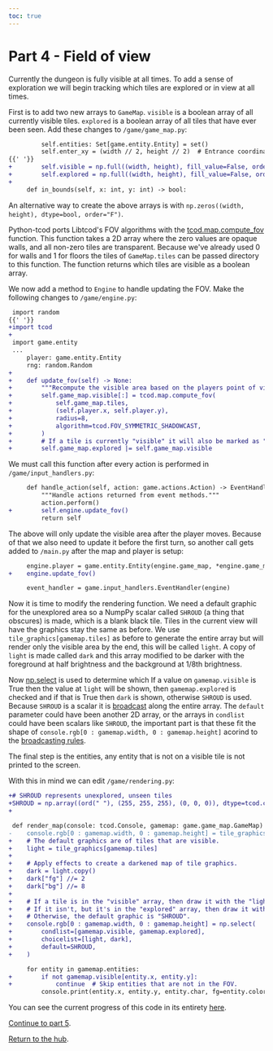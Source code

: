 ```yaml
---
toc: true
---
```


# Part 4 - Field of view

Currently the dungeon is fully visible at all times.
To add a sense of exploration we will begin tracking which tiles are explored or in view at all times.

First is to add two new arrays to `GameMap`.
`visible` is a boolean array of all currently visible tiles.
`explored` is a boolean array of all tiles that have ever been seen.
Add these changes to `/game/game_map.py`:
```diff
         self.entities: Set[game.entity.Entity] = set()
         self.enter_xy = (width // 2, height // 2)  # Entrance coordinates.
{{' '}}
+        self.visible = np.full((width, height), fill_value=False, order="F")  # Tiles the player can currently see
+        self.explored = np.full((width, height), fill_value=False, order="F")  # Tiles the player has seen before
+
     def in_bounds(self, x: int, y: int) -> bool:
```
An alternative way to create the above arrays is with `np.zeros((width, height), dtype=bool, order="F")`.

Python-tcod ports Libtcod's FOV algorithms with the [tcod.map.compute_fov](https://python-tcod.readthedocs.io/en/latest/tcod/map.html#tcod.map.compute_fov) function.
This function takes a 2D array where the zero values are opaque walls, and all non-zero tiles are transparent.
Because we've already used 0 for walls and 1 for floors the tiles of `GameMap.tiles` can be passed directory to this function.
The function returns which tiles are visible as a boolean array.

We now add a method to `Engine` to handle updating the FOV.
Make the following changes to `/game/engine.py`:
```diff
 import random
{{' '}}
+import tcod
+
 import game.entity
 ...
     player: game.entity.Entity
     rng: random.Random
+
+    def update_fov(self) -> None:
+        """Recompute the visible area based on the players point of view."""
+        self.game_map.visible[:] = tcod.map.compute_fov(
+            self.game_map.tiles,
+            (self.player.x, self.player.y),
+            radius=8,
+            algorithm=tcod.FOV_SYMMETRIC_SHADOWCAST,
+        )
+        # If a tile is currently "visible" it will also be marked as "explored".
+        self.game_map.explored |= self.game_map.visible
```


We must call this function after every action is performed in `/game/input_handlers.py`:
```diff
     def handle_action(self, action: game.actions.Action) -> EventHandler:
         """Handle actions returned from event methods."""
         action.perform()
+        self.engine.update_fov()
         return self
```
The above will only update the visible area after the player moves.
Because of that we also need to update it before the first turn, so another call gets added to `/main.py` after the map and player is setup:
```diff
     engine.player = game.entity.Entity(engine.game_map, *engine.game_map.enter_xy, "@", (255, 255, 255))
+    engine.update_fov()

     event_handler = game.input_handlers.EventHandler(engine)
```

Now it is time to modify the rendering function.
We need a default graphic for the unexplored area so a NumpPy scalar called `SHROUD` (a thing that obscures) is made, which is a blank black tile.
Tiles in the current view will have the graphics stay the same as before.
We use `tile_graphics[gamemap.tiles]` as before to generate the entire array but will render only the visible area by the end, this will be called `light`.
A copy of `light` is made called `dark` and this array modified to be darker with the foreground at half brightness and the background at 1/8th brightness.

Now [np.select](https://numpy.org/doc/stable/reference/generated/numpy.select.html) is used to determine which
If a value on `gamemap.visible` is True then the value at `light` will be shown, then `gamemap.explored` is checked and if that is True then `dark` is shown, otherwise `SHROUD` is used.
Because `SHROUD` is a scalar it is [broadcast](https://numpy.org/doc/stable/user/basics.broadcasting.html) along the entire array.
The `default` parameter could have been another 2D array, or the arrays in `condlist` could have been scalars like `SHROUD`, the important part is that these fit the shape of `console.rgb[0 : gamemap.width, 0 : gamemap.height]` acorind to the [broadcasting rules](https://numpy.org/doc/stable/user/basics.broadcasting.html).

The final step is the entities, any entity that is not on a visible tile is not printed to the screen.

With this in mind we can edit `/game/rendering.py`:
```diff
+# SHROUD represents unexplored, unseen tiles
+SHROUD = np.array((ord(" "), (255, 255, 255), (0, 0, 0)), dtype=tcod.console.rgb_graphic)
+

 def render_map(console: tcod.Console, gamemap: game.game_map.GameMap) -> None:
-    console.rgb[0 : gamemap.width, 0 : gamemap.height] = tile_graphics[gamemap.tiles]
+    # The default graphics are of tiles that are visible.
+    light = tile_graphics[gamemap.tiles]
+
+    # Apply effects to create a darkened map of tile graphics.
+    dark = light.copy()
+    dark["fg"] //= 2
+    dark["bg"] //= 8
+
+    # If a tile is in the "visible" array, then draw it with the "light" colors.
+    # If it isn't, but it's in the "explored" array, then draw it with the "dark" colors.
+    # Otherwise, the default graphic is "SHROUD".
+    console.rgb[0 : gamemap.width, 0 : gamemap.height] = np.select(
+        condlist=[gamemap.visible, gamemap.explored],
+        choicelist=[light, dark],
+        default=SHROUD,
+    )

     for entity in gamemap.entities:
+        if not gamemap.visible[entity.x, entity.y]:
+            continue  # Skip entities that are not in the FOV.
         console.print(entity.x, entity.y, entity.char, fg=entity.color)
```

You can see the current progress of this code in its entirety [here](https://github.com/TStand90/tcod_tutorial_v2/tree/2021/part-4).

[Continue to part 5](part-5).

[Return to the hub](.).
